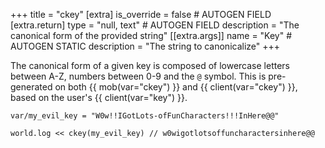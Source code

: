+++
title = "ckey"
[extra]
is_override = false # AUTOGEN FIELD
[extra.return]
type = "null, text" # AUTOGEN FIELD
description = "The canonical form of the provided string"
[[extra.args]]
name = "Key" # AUTOGEN STATIC
description = "The string to canonicalize"
+++

The canonical form of a given key is composed of lowercase letters between A-Z, numbers between 0-9 and the `@` symbol. This is pre-generated on both {{ mob(var="ckey") }} and {{ client(var="ckey") }}, based on the user's {{ client(var="key") }}.

```dm
var/my_evil_key = "W0w!!IGotLots-ofFunCharacters!!!InHere@@"

world.log << ckey(my_evil_key) // w0wigotlotsoffuncharactersinhere@@
```

